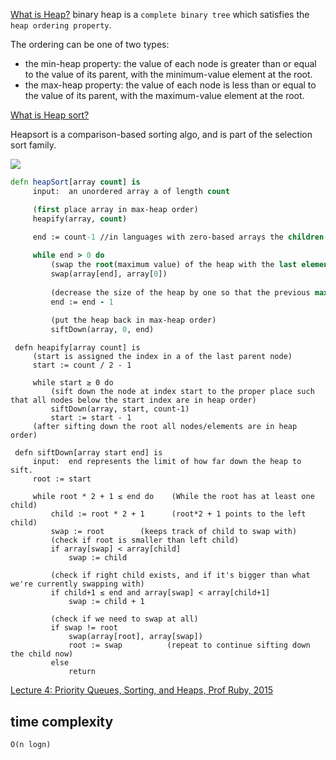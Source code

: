 
[What is Heap?](https://www.cs.cmu.edu/~adamchik/15-121/lectures/Binary%20Heaps/heaps.html)
binary heap is a `complete binary tree` which satisfies the `heap ordering property`. 

The ordering can be one of two types:

 - the min-heap property: the value of each node is greater than or equal to the value of its parent, with the minimum-value element at the root.
 - the max-heap property: the value of each node is less than or equal to the value of its parent, with the maximum-value element at the root.

[What is Heap sort?](http://web.cse.ohio-state.edu/software/2231/web-sw2/extras/slides/14.Heaps-Heapsort.pdf)

Heapsort is a comparison-based sorting algo, and is part of the selection sort family.

![](https://upload.wikimedia.org/wikipedia/commons/4/4d/Heapsort-example.gif)

```clojure
defn heapSort[array count] is
     input:  an unordered array a of length count

     (first place array in max-heap order)
     heapify(array, count)

     end := count-1 //in languages with zero-based arrays the children are 2*i+1 and 2*i+2
     
     while end > 0 do
         (swap the root(maximum value) of the heap with the last element of the heap)
         swap(array[end], array[0])
         
         (decrease the size of the heap by one so that the previous max value will stay in its proper placement) 
         end := end - 1
         
         (put the heap back in max-heap order)
         siftDown(array, 0, end)
```
         
```
 defn heapify[array count] is
     (start is assigned the index in a of the last parent node)
     start := count / 2 - 1
     
     while start ≥ 0 do
         (sift down the node at index start to the proper place such that all nodes below the start index are in heap order)
         siftDown(array, start, count-1)
         start := start - 1
     (after sifting down the root all nodes/elements are in heap order)
```

```
 defn siftDown[array start end] is
     input:  end represents the limit of how far down the heap to sift.
     root := start

     while root * 2 + 1 ≤ end do    (While the root has at least one child)
         child := root * 2 + 1      (root*2 + 1 points to the left child)
         swap := root        (keeps track of child to swap with)
         (check if root is smaller than left child)
         if array[swap] < array[child]
             swap := child
             
         (check if right child exists, and if it's bigger than what we're currently swapping with)
         if child+1 ≤ end and array[swap] < array[child+1]
             swap := child + 1
             
         (check if we need to swap at all)
         if swap != root
             swap(array[root], array[swap])
             root := swap          (repeat to continue sifting down the child now)
         else
             return
```

[Lecture 4: Priority Queues, Sorting, and Heaps, Prof Ruby, 2015](https://drive.google.com/open?id=0B9FyLOsn9I34aV9XN2hUX1dNNU0)

time complexity
---------------


```
O(n logn)
```
